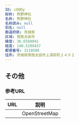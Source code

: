 ```yaml
---
ID: cOQDy
総称: 熊野神社
名称: 熊野神社
名称読み: null
別名: null
都道府県: 茨城県
区域: 常陸太田市
緯度: 36.6594041
経度: 140.5199437
郵便番号: 3110509
住所: 茨城県常陸太田市上深荻町２４９２
---
```


## その他

### 参考URL

| URL | 説明          |
| --- | ------------- |
|     | OpenStreetMap |
